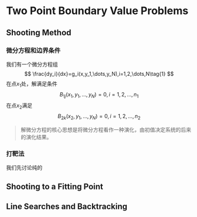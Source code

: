 # Two Point Boundary Value Problems

## Shooting Method
### 微分方程和边界条件
我们有一个微分方程组
$$
\frac{dy_i}{dx}=g_i(x,y_1,\dots,y_N),i=1,2,\dots,N\tag{1}
$$
在点$x_1$处，解满足条件
$$
B_{1j}(x_1,y_1,\dots,y_N)=0,i=1,2,\dots,n_1\tag{2}
$$
在点$x_2$满足
$$
B_{2k}(x_2,y_1,\dots,y_N)=0,i=1,2,\dots,n_2\tag{3}
$$
>解微分方程的核心思想是将微分方程看作一种演化，由初值决定系统的后来的演化结果。

### 打靶法
我们先讨论纯的
## Shooting to a Fitting Point


## Line Searches and Backtracking

<!--stackedit_data:
eyJoaXN0b3J5IjpbMjQ5MTM1Mjk4LC0xMjQ4NDY2MDk1LC0yMD
g4NzQ2NjEyXX0=
-->